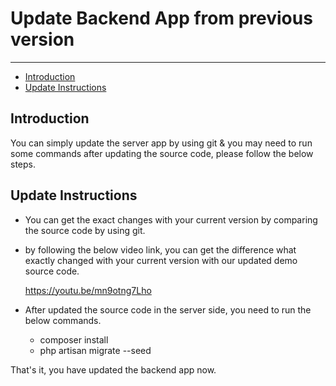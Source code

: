 # Update Backend App from previous version

---

- [Introduction](#section-1)
- [Update Instructions](#section-2)


<a name="section-1"></a>
## Introduction
You can simply update the server app by using git & you may need to run some commands after updating the source code, please follow the below steps.

<a name="section-2"></a>
## Update Instructions

* You can get the exact changes with your current version by comparing the source code by using git.

* by following the below video link, you can get the difference what exactly changed with your current version with our updated demo source code.

    https://youtu.be/mn9otng7Lho

* After updated the source code in the server side, you need to run the below commands.

    * composer install
    * php artisan migrate --seed


That's it, you have updated the backend app now.